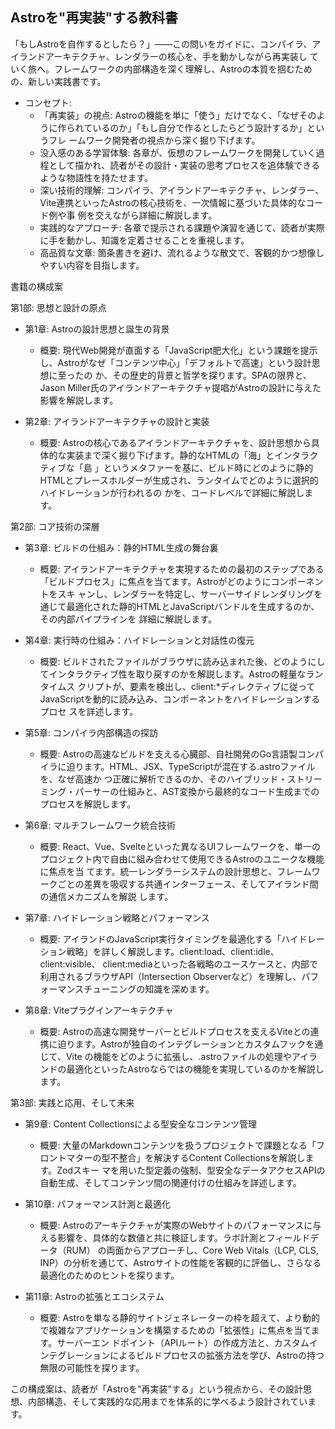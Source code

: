 ## Astroを"再実装"する教科書

「もしAstroを自作するとしたら？」——この問いをガイドに、コンパイラ、アイランドアーキテクチャ、レンダラーの核心を、手を動かしながら再実装し
  ていく旅へ。フレームワークの内部構造を深く理解し、Astroの本質を掴むための、新しい実践書です。
* コンセプト:
    * 「再実装」の視点: Astroの機能を単に「使う」だけでなく、「なぜそのように作られているのか」「もし自分で作るとしたらどう設計するか」というフレ
      ームワーク開発者の視点から深く掘り下げます。
    * 没入感のある学習体験:
      各章が、仮想のフレームワークを開発していく過程として描かれ、読者がその設計・実装の思考プロセスを追体験できるような物語性を持たせます。
    * 深い技術的理解: コンパイラ、アイランドアーキテクチャ、レンダラー、Vite連携といったAstroの核心技術を、一次情報に基づいた具体的なコード例や事
      例を交えながら詳細に解説します。
    * 実践的なアプローチ: 各章で提示される課題や演習を通じて、読者が実際に手を動かし、知識を定着させることを重視します。
    * 高品質な文章: 箇条書きを避け、流れるような散文で、客観的かつ想像しやすい内容を目指します。

書籍の構成案


第1部: 思想と設計の原点


* 第1章: Astroの設計思想と誕生の背景
    * 概要: 現代Web開発が直面する「JavaScript肥大化」という課題を提示し、Astroがなぜ「コンテンツ中心」「デフォルトで高速」という設計思想に至ったの
      か、その歴史的背景と哲学を探ります。SPAの限界と、Jason Miller氏のアイランドアーキテクチャ提唱がAstroの設計に与えた影響を解説します。

* 第2章: アイランドアーキテクチャの設計と実装
    * 概要: Astroの核心であるアイランドアーキテクチャを、設計思想から具体的な実装まで深く掘り下げます。静的なHTMLの「海」とインタラクティブな「島
      」というメタファーを基に、ビルド時にどのように静的HTMLとプレースホルダーが生成され、ランタイムでどのように選択的ハイドレーションが行われるの
      かを、コードレベルで詳細に解説します。

第2部: コア技術の深層
* 第3章: ビルドの仕組み：静的HTML生成の舞台裏
    * 概要: アイランドアーキテクチャを実現するための最初のステップである「ビルドプロセス」に焦点を当てます。Astroがどのようにコンポーネントをスキ
      ャンし、レンダラーを特定し、サーバーサイドレンダリングを通じて最適化された静的HTMLとJavaScriptバンドルを生成するのか、その内部パイプラインを
      詳細に解説します。


* 第4章: 実行時の仕組み：ハイドレーションと対話性の復元
    * 概要: ビルドされたファイルがブラウザに読み込まれた後、どのようにしてインタラクティブ性を取り戻すのかを解説します。Astroの軽量なランタイムス
      クリプトが、<astro-island>要素を検出し、client:*ディレクティブに従ってJavaScriptを動的に読み込み、コンポーネントをハイドレーションするプロセ
      スを詳述します。


* 第5章: コンパイラ内部構造の探訪
    * 概要: Astroの高速なビルドを支える心臓部、自社開発のGo言語製コンパイラに迫ります。HTML、JSX、TypeScriptが混在する.astroファイルを、なぜ高速か
      つ正確に解析できるのか、そのハイブリッド・ストリーミング・パーサーの仕組みと、AST変換から最終的なコード生成までのプロセスを解説します。


* 第6章: マルチフレームワーク統合技術
    * 概要: React、Vue、Svelteといった異なるUIフレームワークを、単一のプロジェクト内で自由に組み合わせて使用できるAstroのユニークな機能に焦点を当
      てます。統一レンダラーシステムの設計思想と、フレームワークごとの差異を吸収する共通インターフェース、そしてアイランド間の通信メカニズムを解説
      します。



* 第7章: ハイドレーション戦略とパフォーマンス
    * 概要: アイランドのJavaScript実行タイミングを最適化する「ハイドレーション戦略」を詳しく解説します。client:load、client:idle、client:visible、
      client:mediaといった各戦略のユースケースと、内部で利用されるブラウザAPI（Intersection
      Observerなど）を理解し、パフォーマンスチューニングの知識を深めます。


* 第8章: Viteプラグインアーキテクチャ
    * 概要: Astroの高速な開発サーバーとビルドプロセスを支えるViteとの連携に迫ります。Astroが独自のインテグレーションとカスタムフックを通じて、Vite
      の機能をどのように拡張し、.astroファイルの処理やアイランドの最適化といったAstroならではの機能を実現しているのかを解説します。

第3部: 実践と応用、そして未来


* 第9章: Content Collectionsによる型安全なコンテンツ管理
    * 概要: 大量のMarkdownコンテンツを扱うプロジェクトで課題となる「フロントマターの型不整合」を解決するContent Collectionsを解説します。Zodスキー
      マを用いた型定義の強制、型安全なデータアクセスAPIの自動生成、そしてコンテンツ間の関連付けの仕組みを詳述します。


* 第10章: パフォーマンス計測と最適化
    * 概要: Astroのアーキテクチャが実際のWebサイトのパフォーマンスに与える影響を、具体的な数値と共に検証します。ラボ計測とフィールドデータ（RUM）
      の両面からアプローチし、Core Web Vitals（LCP, CLS,
      INP）の分析を通じて、Astroサイトの性能を客観的に評価し、さらなる最適化のためのヒントを探ります。


* 第11章: Astroの拡張とエコシステム
    * 概要:
      Astroを単なる静的サイトジェネレーターの枠を超えて、より動的で複雑なアプリケーションを構築するための「拡張性」に焦点を当てます。サーバーエン
      ドポイント（APIルート）の作成方法と、カスタムインテグレーションによるビルドプロセスの拡張方法を学び、Astroの持つ無限の可能性を探ります。

この構成案は、読者が「Astroを"再実装"する」という視点から、その設計思想、内部構造、そして実践的な応用までを体系的に学べるよう設計されています。
```